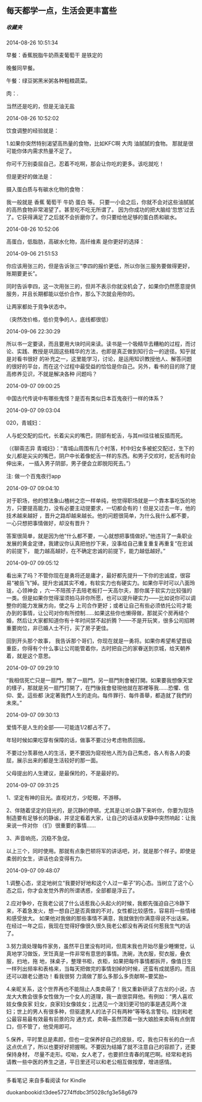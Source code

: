 ## 每天都学一点，生活会更丰富些

##### 收藏夹

  

2014-08-26 10:51:34

早餐：香蕉脱脂牛奶燕麦葡萄干 是铁定的  
  
晚餐同早餐。  
  
  
午餐：绿豆粥黑米粥各种粗粮蔬菜。  
  
  
肉：.  
  
当然还是吃的，但是无油无盐

  

2014-08-26 10:52:02

饮食调整的经验就是：  
  
1.如果你突然特别渴望高热量的食物，比如KFC啊 大肉 油腻腻的食物。 那就是很可能你体内需求热量不足了。  
  
你可千万别委屈自己，忍着不吃啊，那会让你吃的更多。该吃就吃！  
  
但是更好的做法是：  
  
摄入蛋白质与有碳水化物的食物：  
  
我一般就是 香蕉 葡萄干 牛奶 蛋白 等。 只要一小会之后，你就不会对这些油腻腻的高热食物非常渴望了。甚至吃不吃无所谓了。
因为你成功的把大脑给‘忽悠’过去了。它获得满足了之后就不会折磨你了。你只要给他足够的蛋白质和碳水。

  

2014-08-26 10:52:06

高蛋白，低脂肪，高碳水化物，高纤维素 是你更好的选择：

  

2014-09-06 21:51:53

你应该用张三的，但是告诉张三“李四的报价更低，所以你张三服务要做得更好，账期要更长”。  
  
同时告诉李四，这一次用张三的，但并不表示你就没机会了，如果你仍然愿意提供服务，并且长期都能以低价合作，那么下次就会用你的。  
  
让两家都处于竞争状态中。  
  
（突然改价格，低价竞争的人，底线都很低）

  

2014-09-06 22:30:29

所以书一定要读，而且要用大块时间来读。读书是一个吸精华去糟粕的过程，而讨论、实践、教授是巩固这些精华的方法，也即是真正做到知行合一的途径。知乎就是对看书很好
的补充之一，这里能学习，讨论，是运用知识教授他人、解答问题的很好的平台，而在这个过程中最受益的恰恰是你自己。另外，看书的目的除了提高修养见识，不就是解决各种
问题吗？

  

2014-09-07 09:00:25

中国古代传说中有哪些鬼怪？是否有类似日本百鬼夜行一样的体系？

  

2014-09-07 09:03:04

020，青城妇：  
  
人与蛇交配的后代，长着尖尖的嘴巴，阴部有蛇舌，与其ml往往被反插而死。  
  
（《聊斋志异 青城妇》：“青城山周围有几个村落，村中妇女多被蛇交配过，生下的女儿都是尖尖的嘴巴，阴户中长着像蛇舌一样的东西。和男子交欢时，蛇舌有时会伸出来，
一插入男子阴部，男子便会立即脱阳死去。”）

注: 做一个百鬼夜行app

  

2014-09-07 09:04:10

对于职场，他的想法象山楂树之恋一样单纯，他觉得职场就是一个靠本事吃饭的地方，只要提高能力，没有必要主动提要求，一切都会有的！但是又过去一年，他的技术越来越好
，晋升之路却越来越长。他的问题很简单，为什么我什么都不要，一心只想把事情做好，却没有晋升？  
  
答案很简单，就是因为他“什么都不要，一心就想把事情做好。”他违背了一条职业发展的黄金定律，我建议你认真把他抄下来，没事给自己重复重复再重复“在忠诚的前提下，
能力越高越好，在不确定忠诚的前提下，能力越低越好。”

  

2014-09-07 09:05:12

看出来了吗？不管你现在是勇将还是庸才，最好都先提升一下你的忠诚度，很容易“被岳飞”掉。提升忠诚其实不难，有软实力也有硬实力。如果你平时可以八面玲珑，心领神会
，六一不陪孩子去陪老板打一天高尔夫，那你属于软实力比较强的一类。但是如果你觉得溜须拍马非你所愿，也可以提升硬实力——比如说你可以调整你的能力发展方向，使之与
上司合作更好；或者让自己有些必须依托公司才能办到的事情，让公司对你有所控制……如果这些你也懒得做，那就买个房再结个婚，然后让大家都知道你有十年时间禁不起折腾
?——不是开玩笑，很多公司招聘重要岗位，非已婚人士不行，买了房子更佳。  
  
回到开头那个故事，
我告诉那个哥们，你现在就是一勇将。如果你希望希望晋级重臣，你得有个什么事让公司能管着你，古时把自己的家眷送到京城，给天朝养着，就是这个意思。

  

2014-09-07 09:29:10

“我相信死亡只是一扇門，關了一扇門，另一扇門則會被打開。如果要我想像天堂的樣子，那就是另一扇門打開了，在門後我會發現他就在那裡等我……恐懼、信仰、愛。這些都
決定著我們人生的走向。每件罪行、每件善舉，都造就了我們的未來。”

  

2014-09-07 09:30:13

爱情不是人生的全部——可能连1/2都占不了。  
  
年轻时候如果吃穿有保障的话，做事不要过分考虑物质回报。  
  
不要过分羡慕他人的生活，更不要因为窥视他人而为自己焦虑，各人有各人的委屈，展示出来的都是生活较好的那一面。  
  
父母提出的人生建议，是最保险的，不是最好的。

  

2014-09-07 09:31:25

1、坚定有神的目光。直视对方，少眨眼，不游移。  
  
2、伴随着坚定的目光的，是沉静的停顿。尤其是让听众静下来听你，你要为现场制造要有足够长的静谧，并坚定看着大家，让自己的话语从安静中突然响起：让我来说一件对你
（们）很重要的事情……  
  
3、声音响亮，沉稳不急促。  
  
  
以上三个，同时使用。那就有点象巴顿将军的讲话吧，对，就是那个样子。即使是柔弱的女生，讲话也会变得有力。

  

2014-09-07 09:48:07

1.调整心态，坚定地树立“我要好好地和这个人过一辈子”的心态。当树立了这个心态之后，你才会发觉外界的所谓诱惑，全部都是浮云了。  
  
2.应对争吵，在我老公说了什么话惹我心头起火的时候，我都先强迫自己冷静下来，不着急发火，想一想自己是否真做的不对，女性都比较感性，容易将一些情绪和感受放大。
如果他对我做的那些事情不满意，我就做到你满意得说不出话来。在经过一年之后，我现在觉得好像很久很久我老公都没有再说任何惹我生气的话了。  
  
3.努力滴处理每件家务，虽然平日里没有时间，但周末我也开始尽量少睡懒觉，认真地学习做饭，烹饪真是一件非常有意思的事情。洗碗，洗衣服，熨衣服，叠衣服，扫地，拖
地，抹桌子，整理书柜，衣柜，如果把每件事情都拆开，像值日生一样列出频率和表格来，当每天把做完的事情划掉的时候，还蛮有成就感的。而且还可以跟老公邀功！看我很努
力滴做了那么多那么多贡献啊~要奖励~  
  
4.亲昵关系，这个世界再也不能阻止人类卖萌了！我又重新研读了古龙的小说，古龙大大教会很多女性做为一个女人的道理，我一直很崇拜他。有例如：“男人喜欢妓女像良家
妇女，良家妇女像妓女；比遇见一个泼妇更可怕的事是遇见两个泼妇；世上的男人有很多种，但驱遣男人的法子只有两种”等等名言警句。找到和老公最容易最有效最有前景的沟
通方式，卖萌~虽然顶着一张大娘脸来卖萌有点倒胃口，但不管了，他受用即可。  
  
5.保养，平时里总是素颜，但也一定保养好自己的皮肤，哎，我也只有长的白一点这点优点了，所以也要好好把握啊。不要因为结婚了就不注意自己的容颜了，还要保持身材，
尽量不走形。哎呦，女人老了，也要抓住青春的尾巴啊。经常和老妈请教一些中医的养生之道，平日里还可以和老公相互做按摩，增进感情。

* * *

多看笔记 来自多看阅读 for Kindle

duokanbookid:t3dee57274ffdbc3f5028cfg3e58g679

